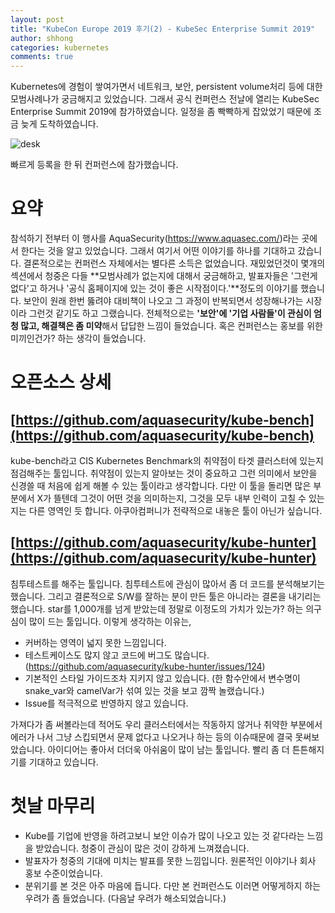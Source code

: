 ```yaml
---
layout: post
title: "KubeCon Europe 2019 후기(2) - KubeSec Enterprise Summit 2019"
author: shhong
categories: kubernetes
comments: true
---
```


Kubernetes에 경험이 쌓여가면서 네트워크, 보안, persistent volume처리 등에 대한 모범사례나가 궁금해지고 있었습니다.
그래서 공식 컨퍼런스 전날에 열리는 KubeSec Enterprise Summit 2019에 참가하였습니다.
일정을 좀 빡빡하게 잡았었기 때문에 조금 늦게 도착하였습니다.

![desk](/assets/kubecon/desk.jpeg)

빠르게 등록을 한 뒤 컨퍼런스에 참가했습니다.

# 요약

참석하기 전부터 이 행사를 AquaSecurity(https://www.aquasec.com/)라는 곳에서 한다는 것을 알고 있었습니다.
그래서 여기서 어떤 이야기를 하나를 기대하고 갔습니다.
결론적으로는 컨퍼런스 자체에서는 별다른 소득은 없었습니다.
재밌었던것이 몇개의 섹션에서 청중은 다들 **모범사례가 없는지에 대해서 궁금해하고, 발표자들은 '그런게 없다'고 하거나 '공식 홈페이지에 있는 것이 좋은 시작점이다.'**정도의 이야기를 했습니다.
보안이 원래 한번 뚫려야 대비책이 나오고 그 과정이 반복되면서 성장해나가는 시장이라 그런것 같기도 하고 그랬습니다.
전체적으로는 **'보안'에 '기업 사람들'이 관심이 엄청 많고, 해결책은 좀 미약**해서 답답한 느낌이 들었습니다.
혹은 컨퍼런스는 홍보를 위한 미끼인건가? 하는 생각이 들었습니다.

# 오픈소스 상세

## [https://github.com/aquasecurity/kube-bench](https://github.com/aquasecurity/kube-bench)

kube-bench라고 CIS Kubernetes Benchmark의 취약점이 타겟 클러스터에 있는지 점검해주는 툴입니다.
취약점이 있는지 알아보는 것이 중요하고 그런 의미에서 보안을 신경쓸 때 처음에 쉽게 해볼 수 있는 툴이라고 생각합니다.
다만 이 툴을 돌리면 많은 부분에서 X가 뜰텐데 그것이 어떤 것을 의미하는지, 그것을 모두 내부 인력이 고칠 수 있는지는
다른 영역인 듯 합니다. 아쿠아컴퍼니가 전략적으로 내놓은 툴이 아닌가 싶습니다.

## [https://github.com/aquasecurity/kube-hunter](https://github.com/aquasecurity/kube-hunter)

침투테스트를 해주는 툴입니다. 침투테스트에 관심이 많아서 좀 더 코드를 분석해보기는 했습니다. 그리고 결론적으로 S/W를
잘하는 분이 만든 툴은 아니라는 결론을 내기리는 했습니다. star를 1,000개를 넘게 받았는데 정말로 이정도의 가치가 있는가?
하는 의구심이 많이 드는 툴입니다. 이렇게 생각하는 이유는,

- 커버하는 영역이 넓지 못한 느낌입니다.
- 테스트케이스도 많지 않고 코드에 버그도 많습니다. (https://github.com/aquasecurity/kube-hunter/issues/124)
- 기본적인 스타일 가이드조차 지키지 않고 있습니다. (한 함수안에서 변수명이 snake_var와 camelVar가 섞여 있는 것을 보고 깜짝 놀랬습니다.)
- Issue를 적극적으로 반영하지 않고 있습니다.

가져다가 좀 써볼라는데 적어도 우리 클러스터에서는 작동하지 않거나 취약한 부분에서 에러가 나서 그냥 스킵되면서 문제 없다고 나오거나 하는 등의 이슈때문에 결국 못써보았습니다.
아이디어는 좋아서 더더욱 아쉬움이 많이 남는 툴입니다. 빨리 좀 더 튼튼해지기를 기대하고 있습니다.

# 첫날 마무리

- Kube를 기업에 반영을 하려고보니 보안 이슈가 많이 나오고 있는 것 같다라는 느낌을 받았습니다. 청중이 관심이 많은 것이 강하게 느껴졌습니다.
- 발표자가 청중의 기대에 미치는 발표를 못한 느낌입니다. 원론적인 이야기나 회사 홍보 수준이었습니다.
- 분위기를 본 것은 아주 마음에 듭니다. 다만 본 컨퍼런스도 이러면 어떻게하지 하는 우려가 좀 들었습니다. (다음날 우려가 해소되었습니다.)
